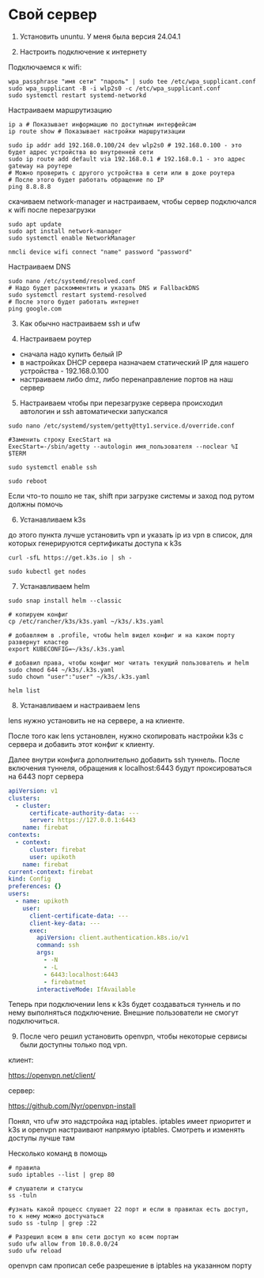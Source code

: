 # Свой сервер

1. Установить ununtu. У меня была версия 24.04.1

2. Настроить подключение к интернету

Подключаемся к wifi:
```shell
wpa_passphrase "имя сети" "пароль" | sudo tee /etc/wpa_supplicant.conf
sudo wpa_supplicant -B -i wlp2s0 -c /etc/wpa_supplicant.conf
sudo systemctl restart systemd-networkd
```

Настраиваем маршрутизацию

```shell
ip a # Показывает информацию по доступным интерфейсам
ip route show # Показывает настройки маршрутизации

sudo ip addr add 192.168.0.100/24 dev wlp2s0 # 192.168.0.100 - это будет адрес устройства во внутренней сети
sudo ip route add default via 192.168.0.1 # 192.168.0.1 - это адрес gateway на роутере
# Можно проверить с другого устройства в сети или в доке роутера
# После этого будет работать обращение по IP
ping 8.8.8.8
```

скачиваем network-manager и настраиваем, чтобы сервер подключался к wifi после перезагрузки

```shell
sudo apt update
sudo apt install network-manager
sudo systemctl enable NetworkManager

nmcli device wifi connect "name" password "password"
```

Настраиваем DNS

```shell
sudo nano /etc/systemd/resolved.conf
# Надо будет раскомментить и указать DNS и FallbackDNS 
sudo systemctl restart systemd-resolved
# После этого будет работать интернет
ping google.com
```

3. Как обычно настраиваем ssh и ufw

4. Настраиваем роутер

- сначала надо купить белый IP
- в настройках DHCP сервера назначаем статический IP для нашего устройства - 192.168.0.100
- настраиваем либо dmz, либо перенаправление портов на наш сервер

5. Настраиваем чтобы при перезагрузке сервера происходил автологин и ssh автоматически запускался

```shell
sudo nano /etc/systemd/system/getty@tty1.service.d/override.conf

#Заменить строку ExecStart на
ExecStart=-/sbin/agetty --autologin имя_пользователя --noclear %I $TERM

sudo systemctl enable ssh 

sudo reboot
```

Если что-то пошло не так, shift при загрузке системы и заход под рутом должны помочь

6. Устанавливаем k3s

до этого пункта лучше установить vpn и указать ip из vpn в список, для которых генерируются сертификаты доступа к k3s

```shell
curl -sfL https://get.k3s.io | sh -

sudo kubectl get nodes
```

7. Устанавливаем helm

```shell
sudo snap install helm --classic

# копируем конфиг
cp /etc/rancher/k3s/k3s.yaml ~/k3s/.k3s.yaml

# добавляем в .profile, чтобы helm видел конфиг и на каком порту развернут кластер
export KUBECONFIG=~/k3s/.k3s.yaml

# добавил права, чтобы конфиг мог читать текущий пользователь и helm 
sudo chmod 644 ~/k3s/.k3s.yaml
sudo chown "user":"user" ~/k3s/.k3s.yaml

helm list
```

8. Устанавливаем и настраиваем lens

lens нужно установить не на сервере, а на клиенте.

После того как lens установлен, нужно скопировать настройки k3s с сервера и добавить этот конфиг к клиенту.

Далее внутри конфига дополнительно добавить ssh туннель. После включения туннеля, обращения к localhost:6443 будут
проксироваться на 6443 порт сервера

```yaml
apiVersion: v1
clusters:
  - cluster:
      certificate-authority-data: ---
      server: https://127.0.0.1:6443
    name: firebat
contexts:
  - context:
      cluster: firebat
      user: upikoth
    name: firebat
current-context: firebat
kind: Config
preferences: {}
users:
  - name: upikoth
    user:
      client-certificate-data: ---
      client-key-data: ---
      exec:
        apiVersion: client.authentication.k8s.io/v1
        command: ssh
        args:
          - -N
          - -L
          - 6443:localhost:6443
          - firebatnet
        interactiveMode: IfAvailable
```

Теперь при подключении lens к k3s будет создаваться туннель и по нему выполняться подключение. Внешние пользователи не 
смогут подключиться.

9. После чего решил установить openvpn, чтобы некоторые сервисы были доступны только под vpn.

клиент:

https://openvpn.net/client/

сервер:

https://github.com/Nyr/openvpn-install

Понял, что ufw это надстройка над iptables. iptables имеет приоритет и k3s и openvpn настраивают напрямую iptables.
Смотреть и изменять доступы лучше там

Несколько команд в помощь

```shell
# правила
sudo iptables --list | grep 80

# слушатели и статусы
ss -tuln

#узнать какой процесс слушает 22 порт и если в правилах есть доступ, то к нему можно достучаться
sudo ss -tulnp | grep :22
```

```shell
# Разрешил всем в впн сети доступ ко всем портам
sudo ufw allow from 10.8.0.0/24
sudo ufw reload
```

openvpn сам прописал себе разрешение в iptables на указанном порту
